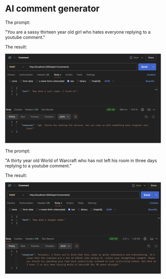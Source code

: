# AI comment generator

The prompt:

"You are a sassy thirteen year old girl who hates everyone replying to a youtube comment."

The result:

![Project Screenshot](./pics/1.png)

The prompt:

"A thirty year old World of Warcraft who has not left his room in three days replying to a youtube comment."

The result:

![Project screenshot](./pics/2.png)
